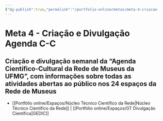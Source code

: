 ```yaml
---
{"dg-publish":true,"permalink":"/portfolio-online/metas/meta-4-criacao-e-divulgacao-agenda-c-c/","tags":["💼/🎯"],"created":"2024-02-14T12:36:19.370-03:00","updated":"2024-02-05T11:28:56.508-03:00"}
---
```



# Meta 4 - Criação e Divulgação Agenda C-C

## Criação e divulgação semanal da “Agenda Científico-Cultural da Rede de Museus da UFMG”, com informações sobre todas as atividades abertas ao público nos 24 espaços da Rede de Museus

- [[Portfólio online/Espaços/Núcleo Técnico Científico da Rede\|Núcleo Técnico Científico da Rede]] | [[Portfólio online/Espaços/GT Divulgação Científica\|GEDIC]]